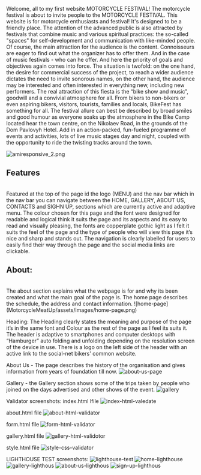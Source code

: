 
Welcome, all to my first website MOTORCYCLE FESTIVAL!
The motorcycle festival is about to invite people to the MOTORCYCLE FESTIVAL. This website is for motorcycle enthusiasts and festival! It's designed to be a friendly place.  The attention of the advanced public is also attracted by festivals that combine music and various spiritual practices: the so-called "spaces" for self-development and communication with like-minded people.
Of course, the main attraction for the audience is the content. Connoisseurs are eager to find out what the organizer has to offer them. And in the case of music festivals - who can he offer. And here the priority of goals and objectives again comes into force. The situation is twofold: on the one hand, the desire for commercial success of the project, to reach a wider audience dictates the need to invite sonorous names, on the other hand, the audience may be interested and often interested in everything new, including new performers.
The real attraction of this fiesta is the “bike show and music”, goodwill and a convivial atmosphere for all. From bikers to non-bikers or even aspiring bikers, visitors, tourists, families and locals, BikeFest has something for all. The festival allure can best be described by broad smiles and good humour as everyone soaks up the atmosphere in the Bike Camp located hear the town centre, on the Nikolaev Road, in the grounds of the Dom Pavlovyh Hotel.  Add in an action-packed, fun-fueled programme of events and activities, lots of live music stages day and night, coupled with the opportunity to ride the twisting tracks around the town. 


![amiresponsive_2.png](MotorcycleMeatUp/assets/images/amiresponsive.png)

<h2>Features</h2>
<br>
Featured at the top of the page id the logo (MENU) and the nav bar which in the nav bar you can navigate between the HOME, GALLERY, ABOUT US, CONTACTS  and SIGHN UP, sections which are currently active and adaptive menu. The colour chosen for this page and the font were designed for readable and logical think it suits the page and its aspects and its easy to read and visually pleasing, the fonts are copperplate gothic light as I felt it suits the feel of the page and the type of people who will view this page it’s nice and sharp and stands out. The navigation is clearly labelled for users to easily find their way through the page and the social media links are clickable.

<h2>About:</h2>
<br>
The about section explains what the webpage is for and why its been created and what the main goal of the page is.
The home page describes the schedule, the address and contact information.
![home-page](MotorcycleMeatUp/assets/images/home-page.png)

Heading:
The Heading clearly states the meaning and purpose of the page it’s in the same font and Colour as the rest of the page as I feel its suits it.
The header is adaptive to smartphones and computer desktops with “Hamburger” auto folding and unfolding depending on the resolution screen of the device in use.
There is a logo on the left side of the header with an active link to the social-net bikers' common website.

About Us - 
The page describes the history of the organisation and gives information from years of foundation till now.
![about-us-page](MotorcycleMeatUp/assets/images/about-us-page.png)

Gallery - 
the Gallery section shows some of the trips taken by people who joined on the days advertised and other shows of the event.
![gallery](MotorcycleMeatUp/assets/images/gallery.png)


Validator screenshots:
index.html lfile
![index-html-valedate](MotorcycleMeatUp/assets/images/index-html-valedate.png)


about.html file
![about-html-validator](MotorcycleMeatUp/assets/images/about-html-validator.png)


form.html file
![form-html-validator](MotorcycleMeatUp/assets/images/form-html-validator.png)

gallery.html file
![gallery-html-validotor](MotorcycleMeatUp/assets/images/gallery-html-validotor.png)

style.html file
![style-css-validator](MotorcycleMeatUp/assets/images/style-css-validator.png)

LIGHTHOUSE TEST screenshots:
![lighthouse-test](MotorcycleMeatUp/assets/images/lighthouse-test.png)
![home-lighthouse](MotorcycleMeatUp/assets/images/home-lighthouse.png)
![gallery-lighthous](MotorcycleMeatUp/assets/images/gallery-lighthous.png)
![about-us-lighthous](MotorcycleMeatUp/assets/images/about-us-lighthous.png)
![sign-up-lighthous](MotorcycleMeatUp/assets/images/sign-up-lighthous.png)
